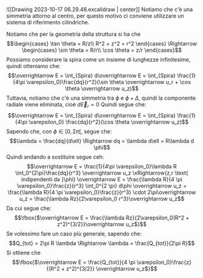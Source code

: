 ![[Drawing 2023-10-17 06.29.48.excalidraw | center]]
Notiamo che c'è una simmetria attorno al centro, per questo motivo ci conviene utilizzare un sistema di riferimento cilindriche.

Notiamo che per la geometria della struttura si ha che 
$$\begin{cases}
\tan \theta = R/z\\ 
R^2 + z^2 = r^2
\end{cases} \Rightarrow
\begin{cases}
\sin \theta = R/r\\
\cos \theta = z/r
\end{cases}$$
Possiamo considerare la spira come un insieme di lunghezze infinitesime, quindi otteniamo che:
$$\overrightarrow E = \int_{Spira} d\overrightarrow E = \int_{Spira} \frac{1}{4\pi \varepsilon_0}\frac{dq}{r^2}(\sin \theta \overrightarrow u_r + \cos \theta \overrightarrow u_z)$$
Tuttavia, notiamo che c'è una simmetria tra $\phi$ e $\phi + \Delta$, quindi la componente radiale viene eliminata, cioè $d \overrightarrow E_r = 0$
Quindi segue che: $$\overrightarrow E = \int_{Spira} d\overrightarrow E = \int_{Spira} \frac{1}{4\pi \varepsilon_0} \frac{dq}{r^2}(\cos \theta \overrightarrow u_z)$$
Sapendo che, con $\phi \in [0, 2\pi[$, segue che: $$\lambda = \frac{dq}{d\ell} \Rightarrow dq = \lambda d\ell = R\lambda d \phi$$
Quindi andando a sostituire segue ceh:
$$\overrightarrow E = \frac{1}{4\pi \varepsilon_0}\lambda R \int_0^{2\pi}\frac{dq}{r^3} \overrightarrow u_z \xRightarrow{z,r \text{ indipendenti da }\phi} \overrightarrow E = \frac{\lambda R}{4 \pi \varepsilon_0}\frac{z}{r^3} \int_0^{2 \pi} d\phi \overrightarrow u_z = \frac{\lambda R}{4 \pi \varepsilon_0}\frac{z}{r^3} \cdot 2\pi\overrightarrow u_z = \frac{\lambda Rz}{2\varepsilon_0 r^3}\overrightarrow u_z$$
Da cui segue che: $$\fbox{$\overrightarrow E = \frac{\lambda Rz}{2\varepsilon_0(R^2 + z^2)^{3/2}}\overrightarrow u_z$}$$
Se volessimo fare un caso più generale, sapendo che: $$Q_{tot} = 2\pi R \lambda \Rightarrow \lambda = \frac{Q_{tot}}{2\pi R}$$Si ottiene che $$\fbox{$\overrightarrow E = \frac{Q_{tot}}{4 \pi \varepsilon_0}\frac{z}{(R^2 + z^2)^{3/2}} \overrightarrow u_z$}$$